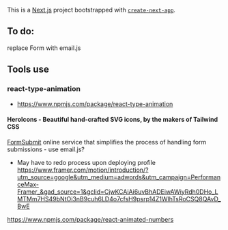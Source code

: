This is a [Next.js](https://nextjs.org/) project bootstrapped with [`create-next-app`](https://github.com/vercel/next.js/tree/canary/packages/create-next-app).

## To do:

replace Form with email.js

## Tools use

### react-type-animation

-   https://www.npmjs.com/package/react-type-animation

#### HeroIcons - Beautiful hand-crafted SVG icons, by the makers of Tailwind CSS

[FormSubmit](https://formsubmit.co/)
online service that simplifies the process of handling form submissions - use email.js?

-   May have to redo process upon deploying profile
    https://www.framer.com/motion/introduction/?utm_source=google&utm_medium=adwords&utm_campaign=PerformanceMax-Framer_&gad_source=1&gclid=CjwKCAiAi6uvBhADEiwAWiyRdh0DHo_LMTMm7HS49bNtOi3nB9cuh6LD4o7cfsH9psrp14Z1WlhTsRoCSQ8QAvD_BwE

https://www.npmjs.com/package/react-animated-numbers
